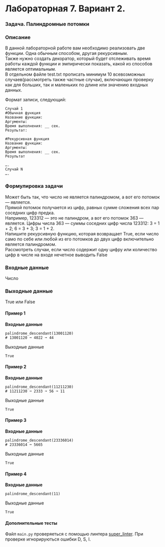# Лабораторная 7. Вариант 2.
### Задача. Палиндромные потомки
### Описание
В данной лабораторной работе вам необходимо реализовать две функции. Одна обычным способом, другая рекурсивным.   
Также нужно создать декоратор, который будет отслеживать время работы каждой функции и эмпирически показать, какой из способов является оптимальным.  
В отдельном файле test.txt прописать минимум 10 всевозможных случаев(рассмотреть также частные случаи), включающих проверку как для больших, так и маленьких по длине или значению входных данных. 

Формат записи, следующий:
```
Случай 1
#Обычная функция
Название функции: 
Аргументы:
Время выполнения: __ сек. 
Результат:

#Рекурсивная функция
Название функции: 
Аргументы:
Время выполнения: __ сек. 
Результат

….
Случай N
….
```
### Формулировка задачи
Может быть так, что число не является палиндромом, а вот его потомок — является.  
Прямой потомок получается из цифр, равных сумме сложения всех пар соседних цифр предка.  
Например, 123312 — это не палиндром, а вот его потомок 363 — является. Цифры числа 363 — суммы соседних цифр числа 123312: 3 = 1 + 2; 6 = 3 + 3; 3 = 1 + 2.  
Напишите рекурсивную функцию, которая возвращает True, если число само по себе или любой из его потомков до двух цифр включительно является палиндромом.  
Рассмотреть случаи, если число содержит одну цифру или количество цифр в числе на входе нечетное выводить False
###  Входные данные
Число
### Выходные данные

True или False
#### Пример 1

**Входные данные**

```
palindrome_descendant(13001120)
# 13001120 ➞ 4022 ➞ 44
```

Выходные данные

```
True
```
#### Пример 2

**Входные данные**

```
palindrome_descendant(11211230)
# 11211230 ➞ 2333 ➞ 56 ➞ 11
```

Выходные данные

```
True
```
#### Пример 3

**Входные данные**

```
palindrome_descendant(23336014)
# 23336014 ➞ 5665
```

Выходные данные

```
True
```
#### Пример 4

**Входные данные**

```
palindrome_descendant(11)
```

Выходные данные

```
True
```
#### Дополнительные тесты

Файл `main.py` проверяеться с помощью линтера [super_linter](https://github.com/wemake-services/wemake-python-styleguide?tab=readme-ov-file). При проверке игнорируються ошибки D, S, I.
